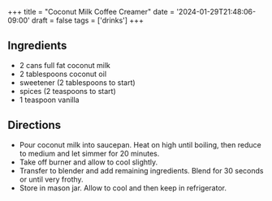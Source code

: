 +++
title = "Coconut Milk Coffee Creamer"
date = '2024-01-29T21:48:06-09:00'
draft = false
tags = ['drinks']
+++

## Ingredients
* 2 cans full fat coconut milk
* 2 tablespoons coconut oil
* sweetener (2 tablespoons to start)
* spices (2 teaspoons to start)
* 1 teaspoon vanilla

## Directions
* Pour coconut milk into saucepan. Heat on high until boiling, then reduce to medium and let simmer for 20 minutes.
* Take off burner and allow to cool slightly.
* Transfer to blender and add remaining ingredients. Blend for 30 seconds or until very frothy.
* Store in mason jar. Allow to cool and then keep in refrigerator.
